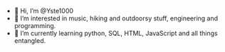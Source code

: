 - 👋 Hi, I’m @Yste1000
- 👀 I’m interested in music, hiking and outdoorsy stuff, engineering and programming.
- 🌱 I’m currently learning python, SQL, HTML, JavaScript and all things entangled.


<!---
Yste1000/Yste1000 is a ✨ special ✨ repository because its `README.md` (this file) appears on your GitHub profile.
You can click the Preview link to take a look at your changes.
--->
